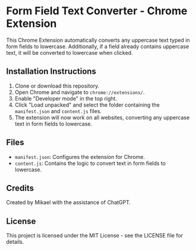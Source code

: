 # Form Field Text Converter - Chrome Extension

This Chrome Extension automatically converts any uppercase text typed in form fields to lowercase. Additionally, if a field already contains uppercase text, it will be converted to lowercase when clicked.

## Installation Instructions

1. Clone or download this repository.
2. Open Chrome and navigate to `chrome://extensions/`.
3. Enable "Developer mode" in the top right.
4. Click "Load unpacked" and select the folder containing the `manifest.json` and `content.js` files.
5. The extension will now work on all websites, converting any uppercase text in form fields to lowercase.

## Files

- `manifest.json`: Configures the extension for Chrome.
- `content.js`: Contains the logic to convert text in form fields to lowercase.

## Credits

Created by Mikael with the assistance of ChatGPT.

## License

This project is licensed under the MIT License - see the LICENSE file for details.
